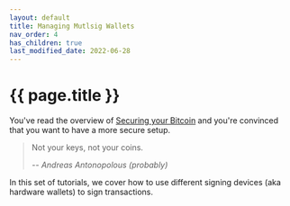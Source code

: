 ```yaml
---
layout: default
title: Managing Mutlsig Wallets
nav_order: 4
has_children: true
last_modified_date: 2022-06-28
---
```


# {{ page.title }}

You've read the overview of [Securing your Bitcoin](/docs/securing-your-bitcoin) and you're convinced that you want to have a more secure setup.

> Not your keys, not your coins.
>
> <cite>-- Andreas Antonopolous (probably)</cite>

In this set of tutorials, we cover how to use different signing devices (aka hardware wallets) to sign transactions.
